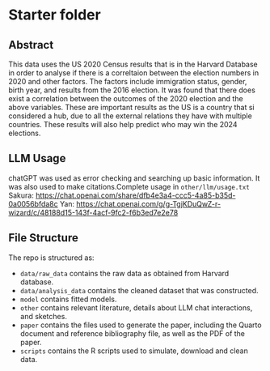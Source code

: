 # Starter folder

## Abstract

This data uses the US 2020 Census results that is in the Harvard Database in order to analyse if there is a correltaion between the election numbers in 2020 and other factors. The factors include immigration status, gender, birth year, and results from the 2016 election. It was found that there does exist a correlation between the outcomes of the 2020 election and the above variables. These are important results as the US is a country that si considered a hub, due to all the external relations they have with multiple countries. These results will also help predict who may win the 2024 elections. 

## LLM Usage
chatGPT was used as error checking and searching up basic information. It was also used to make citations.Complete usage in `other/llm/usage.txt `
Sakura: https://chat.openai.com/share/dfb4e3a4-ccc5-4a85-b35d-0a0056bfda8c 
Yan: https://chat.openai.com/g/g-TgjKDuQwZ-r-wizard/c/48188d15-143f-4acf-9fc2-f6b3ed7e2e78


## File Structure

The repo is structured as:

-   `data/raw_data` contains the raw data as obtained from Harvard database.
-   `data/analysis_data` contains the cleaned dataset that was constructed.
-   `model` contains fitted models. 
-   `other` contains relevant literature, details about LLM chat interactions, and sketches.
-   `paper` contains the files used to generate the paper, including the Quarto document and reference bibliography file, as well as the PDF of the paper. 
-   `scripts` contains the R scripts used to simulate, download and clean data.



